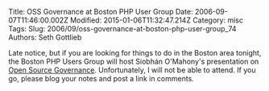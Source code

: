 Title: OSS Governance at Boston PHP User Group
Date: 2006-09-07T11:46:00.002Z
Modified: 2015-01-06T11:32:47.214Z
Category: misc
Tags: 
Slug: 2006/09/oss-governance-at-boston-php-user-group_74
Authors: Seth Gottlieb

Late notice, but if you are looking for things to do in the Boston area tonight, the Boston PHP Users Group will host Siobhán O'Mahony's presentation on [Open Source Governance](http://php.meetup.com/29/events/5060224/).  Unfortunately, I will not be able to attend.  If you go, please blog your notes and post a link in comments.
